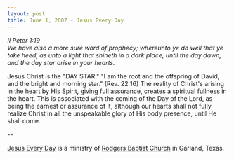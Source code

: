 ```yaml
---
layout: post
title: June 1, 2007 - Jesus Every Day
---
```


_II Peter 1:19  
We have also a more sure word of prophecy; whereunto ye do well
that ye take heed, as unto a light that shineth in a dark place,
until the day dawn, and the day star arise in your hearts._

Jesus Christ is the "DAY STAR." "I am the root and the offspring of
David, and the bright and morning star." (Rev. 22:16) The reality of
Christ's arising in the heart by His Spirit, giving full assurance,
creates a spiritual fullness in the heart. This is associated with
the coming of the Day of the Lord, as being the earnest or assurance
of it, although our hearts shall not fully realize Christ in all the
unspeakable glory of His body presence, until He shall come.

 --

<a href=http://jesuseveryday.net>Jesus Every Day</a> is a ministry of <a href=http://rodgersbaptist.net>Rodgers Baptist Church</a> in Garland, Texas.
